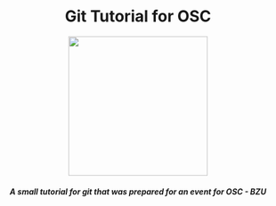 <div align="center">

# Git Tutorial for OSC

<img src="https://avatars0.githubusercontent.com/u/4571183?s=200&v=4" height="250px" width="250px">

##### A small tutorial for git that was prepared for an event for OSC - BZU

</div>
 